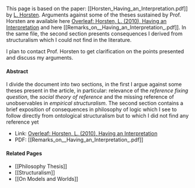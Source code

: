 This page is based on the paper: [[Horsten_Having_an_Interpretation.pdf]] by [L. Horsten](https://www.philosophie.uni-konstanz.de/horsten/leon-horsten/). Arguments against some of the theses sustained by Prof. Horsten are available here [Overleaf: Horsten, L. (2010), Having an Interpretation](https://www.overleaf.com/read/gcprybycmxcd#3445a7) and here [[Remarks_on__Having_an_Interpretation_.pdf]]. In the same file, the second section presents consequences I derived from structuralism which I could not find in the literature. 

I plan to contact Prof. Horsten to get clarification on the points presented and discuss my arguments.
#### Abstract
I divide the document into two sections, in the first I argue against some theses present in the article, in particular: relevance of the _reference fixing question_, the _social theory of reference_ and the missing reference of unobservables in _empirical structuralism_. The second section contains a brief exposition of consequences in philosophy of logic which I see to follow directly from ontological structuralism but to which I did not find any reference yet
- Link: [Overleaf: Horsten, L. (2010), Having an Interpretation](https://www.overleaf.com/read/gcprybycmxcd#3445a7)
- PDF: [[Remarks_on__Having_an_Interpretation_.pdf]]

#### Related Pages
- [[Philosophy Thesis]]
- [[Structuralism]]
- [[On Models and Worlds]]